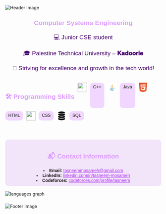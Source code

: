 ![Header Image](https://capsule-render.vercel.app/api?type=waving&color=e1c3f3&height=300&section=header&text=Hi,%20It's%20Tasneem%20Mosameh!%20%F0%9F%8D%80&fontSize=45&colorA=f2e4f9&colorB=f2e4f9&width=1000&fontColor=ffffff)
   
<div align="center"> 
    <h2 style="font-family: 'Poppins', sans-serif; color:#dd9dff;">Computer Systems Engineering</h2>
    <p style="font-family: 'Poppins', sans-serif; font-size: 1.2rem; color: #48036d;">💻 Junior CSE student</p>
    <p style="font-family: 'Poppins', sans-serif; font-size: 1.2rem; color: #48036d;">🎓 Palestine Technical University – <strong>𝐊𝐚𝐝𝐨𝐨𝐫𝐢𝐞</strong></p>
    <p style="font-family: 'Poppins', sans-serif; font-size: 1.2rem; color: #48036d;">🌱 Striving for excellence and growth in the tech world!</p>
</div>
 <br> 
<div align="center" style="display: flex; flex-wrap: wrap; gap: 10px;">
    <h2 style="font-family: 'Poppins', sans-serif; color:#dd9dff;"><strong> 🛠️ Programming Skills</strong></h2>
    <img src="https://upload.wikimedia.org/wikipedia/commons/1/18/ISO_C%2B%2B_Logo.svg" width="30px" height="30px"> <span style="background-color:#f1d7ff; padding: 5px 10px; border-radius: 10px; font-family: 'Poppins', sans-serif;">C++</span>
    <img src="java-logo.png" width="30px" height="30px"> <span style="background-color:#f1d7ff; padding: 5px 10px; border-radius: 10px; font-family: 'Poppins', sans-serif;">Java</span>
    <img src="ddddd.png"width="30px" height="30px"> <span style="background-color:#f1d7ff; padding: 5px 10px; border-radius: 10px; font-family: 'Poppins', sans-serif;">HTML</span>
    <img src="https://upload.wikimedia.org/wikipedia/commons/6/62/CSS3_logo.svg" width="30px" height="30px"> <span style="background-color:#f1d7ff; padding: 5px 10px; border-radius: 10px; font-family: 'Poppins', sans-serif;">CSS</span>
    <img src="database.png" width="30px" height="30px">
<span style="background-color:#f1d7ff; padding: 5px 10px; border-radius: 10px; font-family: 'Poppins', sans-serif;">SQL</span>
</div>

<br><br>
<div align="center" style="background-color: #f2e4f9; padding: 10px; border-radius: 10px;">
        <h2 style="font-family: 'Poppins', sans-serif; color:#dd9dff;"><strong> 📬 Contact Information</strong></h2>
        <li style="font-family: 'Poppins', sans-serif;"><strong>Email:</strong> <a href="mailto:tasneemmosameh@gmail.com" style="color: #af36f1;">tasneemmosameh@gmail.com</a></li>
        <li style="font-family: 'Poppins', sans-serif;"><strong>LinkedIn:</strong> <a href="https://www.linkedin.com/in/tasneem-mosameh-6b8702323/" style="color: #af36f1;">linkedin.com/in/tasneem-mosameh</a></li>
        <li style="font-family: 'Poppins', sans-serif;"><strong>Codeforces:</strong> <a href="https://codeforces.com/profile/mewaw88" style="color: #af36f1;">codeforces.com/profile/tasneem</a></li>
</div>
<br>
<div align="left">
  <img src="https://github-readme-stats.vercel.app/api/top-langs?username=Tasneem-IM&locale=en&hide_title=false&layout=compact&card_width=380&langs_count=5&theme=dracula&hide_border=false&order=2" height="260" alt="languages graph"  />
</div>

###
![Footer Image](https://capsule-render.vercel.app/api?type=waving&color=e1c3f3&height=150&section=footer&text=Stay%20Curious%20%F0%9F%91%8B&fontSize=30&colorA=f2e4f9&colorB=f2e4f9&width=1000&fontColor=ffffff)


